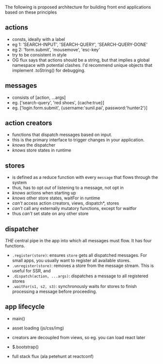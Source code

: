 The following is proposed architecture for building front end applications based on these principles


actions
---
- consts, ideally with a label
- eg 1: 'SEARCH-INPUT', 'SEARCH-QUERY', 'SEARCH-QUERY-DONE'
- eg 2: 'form.submit', 'mousemove', 'esc-key'
- try to be consistent in style
- OG flux says that actions should be a string, but that implies a global namespace with potential clashes. I'd recommend unique objects that implement .toString() for debugging. 



messages
---
- consists of [action, ...args]
- eg. ['search-query', 'red shoes', {cache:true}]
- eg. ['login.form.submit', {username:'sunil.pai', password:'hunter2'}]

action creators
---
- functions that dispatch messages based on input. 
- this is the primary interface to trigger changes in your application.
- *knows* the dispatcher
- *knows* store states in runtime



stores
---

- is defined as a reduce function with every `message` that flows through the system
- thus, has to opt *out* of listening to a message, not opt in
- *knows* actions when starting up 
- *knows* other store states, waitFor in runtime
- *can't* access action creators, views, dispatch*, stores
- *can't* call any externally mutatory functions, except for waitfor
- thus *can't* set state on any other store

dispatcher
---
*THE* central pipe in the app into which all messages must flow. It has four functions.


- `.register(store)`: 
	ensures `store` gets all dispatched messages. For small apps, you usually want to register all available stores.
- `.unregister(store)`: 
	removes a store from the message stream. This is useful for SSR, and 
- `.dispatch(action, ...args)`: 
	dispatches a message to all registered stores
- `.waitFor(s1, s2, s3)`: 
	synchronously waits for stores to finish processing a message before proceeding.



app lifecycle
---
- main()
- asset loading (js/css/img)
- creators are decoupled from views, so eg. you can load react later
- $.bootstrap()

- full stack flux (ala petehunt at reactconf)

